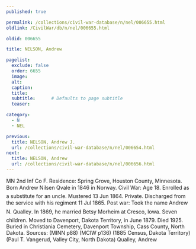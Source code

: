 ```yaml
---
published: true

permalink: /collections/civil-war-database/n/nel/006655.html
oldlink: /CivilWar/db/n/nel/006655.html

oldid: 006655

title: NELSON, Andrew

pagelist:
  exclude: false
  order: 6655
  image: 
  alt:
  caption:
  title:
  subtitle:      # Defaults to page subtitle
  teaser:

category: 
  - N 
  - NEL

previous:
  title: NELSON, Andrew J.
  url: /collections/civil-war-database/n/nel/006654.html  
next:
  title: NELSON, Andrew
  url: /collections/civil-war-database/n/nel/006656.html   
---
```

MN 2nd Inf Co F. Residence: Spring Grove, Houston County, Minnesota. Born &#147;Andrew Nilsen Qvale&#148; in 1846 in Norway. Civil War: Age 18. Enrolled as a substitute for an uncle. Mustered 13 Jun 1864. Private. Discharged from the service with his regiment 11 Jul 1865. Post war: Took the name &#147;Andrew N. Qualley&#148;. In 1869, he married Betsy Morheim at Cresco, Iowa. Seven children. Moved to Davenport, Dakota Territory, in June 1879. Died 1925. Buried in Christiania Cemetery, Davenport Township, Cass County, North Dakota. Sources: (MINN p88) (MCIW p136) (1885 Census, Dakota Territory) (Paul T. Vangerud, Valley City, North Dakota) &#147;Qualley, Andrew&#148;